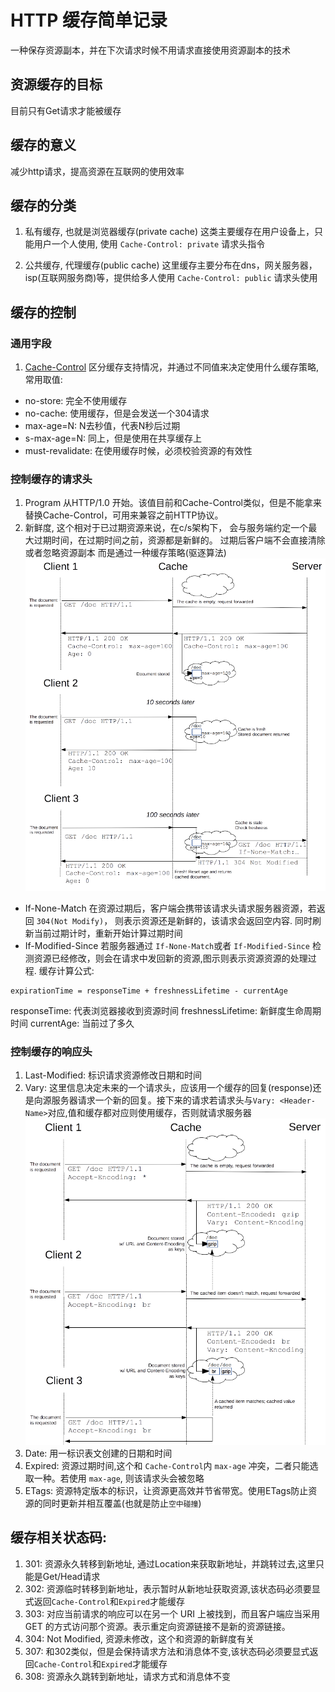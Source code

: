 # HTTP 缓存简单记录

一种保存资源副本，并在下次请求时候不用请求直接使用资源副本的技术

## 资源缓存的目标
目前只有Get请求才能被缓存

## 缓存的意义
减少http请求，提高资源在互联网的使用效率


## 缓存的分类

1. 私有缓存, 也就是浏览器缓存(private cache)
这类主要缓存在用户设备上，只能用户一个人使用, 使用 `Cache-Control: private` 请求头指令

2. 公共缓存, 代理缓存(public cache)
这里缓存主要分布在dns，网关服务器，isp(互联网服务商)等，提供给多人使用 `Cache-Control: public` 请求头使用

## 缓存的控制

### 通用字段

1. [Cache-Control](https://developer.mozilla.org/zh-CN/docs/Web/HTTP/Headers/Cache-Control)  区分缓存支持情况，并通过不同值来决定使用什么缓存策略, 常用取值:
  * no-store: 完全不使用缓存
  * no-cache: 使用缓存，但是会发送一个304请求
  * max-age=N: N去秒值，代表N秒后过期
  * s-max-age=N: 同上，但是使用在共享缓存上
  * must-revalidate: 在使用缓存时候，必须校验资源的有效性


### 控制缓存的请求头

1. Program 从HTTP/1.0 开始。该值目前和Cache-Control类似，但是不能拿来替换Cache-Control，可用来兼容之前HTTP协议。
2. 新鲜度, 这个相对于已过期资源来说，在c/s架构下， 会与服务端约定一个最大过期时间，在过期时间之前，资源都是新鲜的。 过期后客户端不会直接清除或者忽略资源副本
  而是通过一种缓存策略(驱逐算法)
  ![](./http-cache/HTTPStaleness.png)
  * If-None-Match 在资源过期后，客户端会携带该请求头请求服务器资源，若返回 `304(Not Modify)`， 则表示资源还是新鲜的，该请求会返回空内容. 同时刷新当前过期计时，重新开始计算过期时间
  * If-Modified-Since 
  若服务器通过 `If-None-Match`或者 `If-Modified-Since` 检测资源已经修改，则会在请求中发回新的资源,图示则表示资源资源的处理过程. 缓存计算公式:

  ```text
  expirationTime = responseTime + freshnessLifetime - currentAge
  ```
  responseTime: 代表浏览器接收到资源时间
  freshnessLifetime: 新鲜度生命周期时间
  currentAge: 当前过了多久


### 控制缓存的响应头

1. Last-Modified: 标识请求资源修改日期和时间
2. Vary: 这里信息决定未来的一个请求头，应该用一个缓存的回复(response)还是向源服务器请求一个新的回复。接下来的请求若请求头与`Vary: <Header-Name>`对应,值和缓存都对应则使用缓存，否则就请求服务器![](./http-cache/HTTPVary.png)
3. Date: 用一标识表文创建的日期和时间
4. Expired: 资源过期时间,这个和 `Cache-Control`内 `max-age` 冲突，二者只能选取一种。若使用 `max-age`, 则该请求头会被忽略
5. ETags: 资源特定版本的标识，让资源更高效并节省带宽。使用ETags防止资源的同时更新并相互覆盖(也就是防止`空中碰撞`)

## 缓存相关状态码:

1. 301: 资源永久转移到新地址, 通过Location来获取新地址，并跳转过去,这里只能是Get/Head请求
2. 302: 资源临时转移到新地址，表示暂时从新地址获取资源,该状态码必须要显式返回`Cache-Control`和`Expired`才能缓存
3. 303: 对应当前请求的响应可以在另一个 URI 上被找到，而且客户端应当采用 GET 的方式访问那个资源。表示重定向资源链接不是新的资源链接。
4. 304: Not Modified, 资源未修改，这个和资源的新鲜度有关
5. 307: 和302类似，但是会保持请求方法和消息体不变,该状态码必须要显式返回`Cache-Control`和`Expired`才能缓存
6. 308: 资源永久跳转到新地址，请求方式和消息体不变
